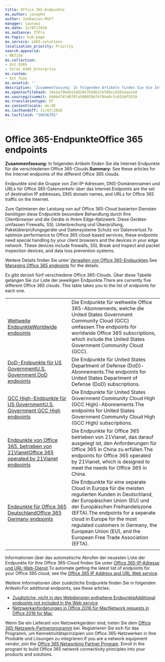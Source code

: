 ```yaml
---
title: Office 365-Endpunkte
ms.author: josephd
author: JoeDavies-MSFT
manager: laurawi
ms.date: 11/07/2018
ms.audience: ITPro
ms.topic: hub-page
ms.service: o365-solutions
localization_priority: Priority
search.appverid:
- MET150
ms.collection:
- Ent_O365
- Strat_O365_Enterprise
ms.custom:
- Ent_TLGs
ms.assetid: ''
description: 'Zusammenfassung: In folgenden Artikeln finden Sie die Internet-Endpunkte für die verschiedenen Office 365-Clouds.'
ms.openlocfilehash: 24e1e79beba1dd3457b50b2cbfd9cc6101dae144
ms.sourcegitcommit: b94bd747d0797a5889294f4794e8cfc0310f5539
ms.translationtype: HT
ms.contentlocale: de-DE
ms.lasthandoff: 11/07/2018
ms.locfileid: "26036701"
---
```

# <a name="office-365-endpoints"></a><span data-ttu-id="a38d3-103">Office 365-Endpunkte</span><span class="sxs-lookup"><span data-stu-id="a38d3-103">Office 365 endpoints</span></span>

<span data-ttu-id="a38d3-104">**Zusammenfassung:** In folgenden Artikeln finden Sie die Internet-Endpunkte für die verschiedenen Office 365-Clouds.</span><span class="sxs-lookup"><span data-stu-id="a38d3-104">**Summary:** See these articles for the Internet endpoints of the different Office 365 clouds.</span></span>
  
<span data-ttu-id="a38d3-105">Endpunkte sind die Gruppe von Ziel-IP-Adressen, DNS-Domänennamen und URLs für Office 365-Datenverkehr über das Internet.</span><span class="sxs-lookup"><span data-stu-id="a38d3-105">Endpoints are the set of destination IP addresses, DNS domain names, and URLs for Office 365 traffic on the Internet.</span></span> 

<span data-ttu-id="a38d3-p101">Zum Optimieren der Leistung von auf Office 365-Cloud basierten Diensten benötigen diese Endpunkte besondere Behandlung durch Ihre Clientbrowser und die Geräte in Ihrem Edge-Netzwerk. Diese Geräten umfassen Firewalls, SSL Unterbrechung und Überprüfung, Paketüberprüfungsgeräte und Datensysteme Schutz vor Datenverlust.</span><span class="sxs-lookup"><span data-stu-id="a38d3-p101">To optimize performance to Office 365 cloud-based services, these endpoints need special handling by your client browsers and the devices in your edge network. These devices include firewalls, SSL Break and Inspect and packet inspection devices, and data loss prevention systems.</span></span>

<span data-ttu-id="a38d3-108">Weitere Details finden Sie unter [ Verwalten von Office 365-Endpunkten](managing-office-365-endpoints.md).</span><span class="sxs-lookup"><span data-stu-id="a38d3-108">See [Managing Office 365 endpoints](managing-office-365-endpoints.md) for the details.</span></span>

<span data-ttu-id="a38d3-p102">Es gibt derzeit fünf verschiedene Office 365-Clouds. Über diese Tabelle gelangen Sie zur Liste der jeweiligen Endpunkte.</span><span class="sxs-lookup"><span data-stu-id="a38d3-p102">There are currently five different Office 365 clouds. This table takes you to the list of endpoints for each one.</span></span>

|||
|:-------|:-----|
| [<span data-ttu-id="a38d3-111">Weltweite Endpunkte</span><span class="sxs-lookup"><span data-stu-id="a38d3-111">Worldwide endpoints</span></span>](urls-and-ip-address-ranges.md) | <span data-ttu-id="a38d3-112">Die Endpunkte für weltweite Office 365-Abonnements, welche die United States Government Community Cloud (GCC) umfassen.</span><span class="sxs-lookup"><span data-stu-id="a38d3-112">The endpoints for worldwide Office 365 subscriptions, which include the United States Government Community Cloud (GCC).</span></span> |
| [<span data-ttu-id="a38d3-113">DoD-Endpunkte für US Government</span><span class="sxs-lookup"><span data-stu-id="a38d3-113">U.S. Government DoD endpoints</span></span>](office-365-u-s-government-dod-endpoints.md) | <span data-ttu-id="a38d3-114">Die Endpunkte für United States Department of Defense (DoD)-Abonnements.</span><span class="sxs-lookup"><span data-stu-id="a38d3-114">The endpoints for United States Department of Defense (DoD) subscriptions.</span></span> |
| [<span data-ttu-id="a38d3-115">GCC High-Endpunkte für US Government</span><span class="sxs-lookup"><span data-stu-id="a38d3-115">U.S. Government GCC High endpoints</span></span>](office-365-u-s-government-gcc-high-endpoints.md) | <span data-ttu-id="a38d3-116">Die Endpunkte für United States Government Community Cloud High (GCC High)-Abonnements.</span><span class="sxs-lookup"><span data-stu-id="a38d3-116">The endpoints for United States Government Community Cloud High (GCC High) subscriptions.</span></span> |
| [<span data-ttu-id="a38d3-117">Endpunkte von Office 365, betrieben von 21Vianet</span><span class="sxs-lookup"><span data-stu-id="a38d3-117">Office 365 operated by 21Vianet endpoints</span></span>](urls-and-ip-address-ranges-21vianet.md) | <span data-ttu-id="a38d3-118">Die Endpunkte für Office 365 betrieben von 21Vianet, das darauf ausgelegt ist, den Anforderungen für Office 365 in China zu erfüllen.</span><span class="sxs-lookup"><span data-stu-id="a38d3-118">The endpoints for Office 365 operated by 21Vianet, which is designed to meet the needs for Office 365 in China.</span></span> |
| [<span data-ttu-id="a38d3-119">Endpunkte für Office 365 Deutschland</span><span class="sxs-lookup"><span data-stu-id="a38d3-119">Office 365 Germany endpoints</span></span>](office-365-germany-endpoints.md) | <span data-ttu-id="a38d3-120">Die Endpunkte für eine separate Cloud in Europa für die meisten regulierten Kunden in Deutschland, der Europäischen Union (EU) und der Europäischen Freihandelszone (EFTA).</span><span class="sxs-lookup"><span data-stu-id="a38d3-120">The endpoints for a seperate cloud in Europe for the most regulated customers in Germany, the European Union (EU), and the European Free Trade Association (EFTA).</span></span> |
|||

<span data-ttu-id="a38d3-121">Informationen über das automatische Abrufen der neuesten Liste der Endpunkte für Ihre Office 365-Cloud finden Sie unter [Office 365-IP-Adresse und URL-Web-Dienst](office-365-ip-web-service.md).</span><span class="sxs-lookup"><span data-stu-id="a38d3-121">To automate getting the latest list of endpoints for your Office 365 cloud, see the [Office 365 IP Address and URL Web service](office-365-ip-web-service.md).</span></span>

<span data-ttu-id="a38d3-122">Weitere Informationen über zusätzliche Endpunkte finden Sie in folgenden Artikeln:</span><span class="sxs-lookup"><span data-stu-id="a38d3-122">For additional endpoints, see these articles:</span></span>

- [<span data-ttu-id="a38d3-123">Zusätzliche, nicht in den Webdiensten enthaltene Endpunkte</span><span class="sxs-lookup"><span data-stu-id="a38d3-123">Additional endpoints not included in the Web service</span></span>](additional-office365-ip-addresses-and-urls.md)
- [<span data-ttu-id="a38d3-124">Netzwerkanforderungen in Office 2016 für Mac</span><span class="sxs-lookup"><span data-stu-id="a38d3-124">Network requests in Office 2016 for Mac</span></span>](network-requests-in-office-2016-for-mac.md)

<span data-ttu-id="a38d3-p103">Wenn Sie ein Lieferant von Netzwerkgeräten sind, treten Sie dem [Office 365-Netzwerk-Partnerprogramm](office-365-networking-partner-program.md) bei. Registrieren Sie sich für das Programm, um Kennektivitätsprinzipien von Office 365-Netzwerken in Ihre Produkte und Lösungen zu integrieren.</span><span class="sxs-lookup"><span data-stu-id="a38d3-p103">If you are a network equipment vendor, join the [Office 365 Networking Partner Program](office-365-networking-partner-program.md). Enroll in the program to build Office 365 network connectivity principles into your products and solutions.</span></span> 
